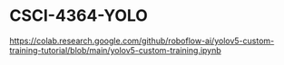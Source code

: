 # CSCI-4364-YOLO
https://colab.research.google.com/github/roboflow-ai/yolov5-custom-training-tutorial/blob/main/yolov5-custom-training.ipynb
